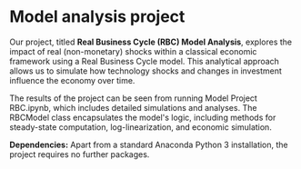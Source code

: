 # Model analysis project

Our project, titled **Real Business Cycle (RBC) Model Analysis**, explores the impact of real (non-monetary) shocks within a classical economic framework using a Real Business Cycle model. This analytical approach allows us to simulate how technology shocks and changes in investment influence the economy over time.

The results of the project can be seen from running Model Project RBC.ipynb, which includes detailed simulations and analyses. The RBCModel class encapsulates the model's logic, including methods for steady-state computation, log-linearization, and economic simulation.

**Dependencies:** Apart from a standard Anaconda Python 3 installation, the project requires no further packages.